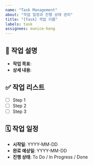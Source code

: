 ```yaml
---
name: "Task Management"
about: "작업 일정과 진행 상태 관리"
title: "[Task] 작업 이름"
labels: task
assignees: eunice-hong
---
```


## 📌 작업 설명

- **작업 목표**:
- **상세 내용**:

## ✅ 작업 리스트

- [ ] Step 1
- [ ] Step 2
- [ ] Step 3

## 🗓️ 작업 일정

- **시작일**: YYYY-MM-DD
- **완료 예상일**: YYYY-MM-DD
- **진행 상태**: To Do / In Progress / Done